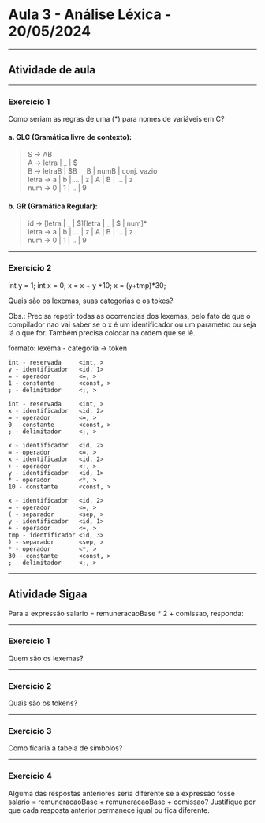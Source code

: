 # Aula 3 - Análise Léxica - 20/05/2024
---
## Atividade de aula
---
### Exercício 1

Como seriam as regras de uma (*) para nomes de variáveis em C?

#### a. GLC (Gramática livre de contexto):
>S -> AB <br>
>A -> letra | _ | $<br>
>B -> letraB | $B | _B | numB | conj. vazio<br>
>letra -> a | b | ... | z  | A | B | ... | z<br>
>num -> 0 | 1 | .. | 9<br>

#### b. GR (Gramática Regular):
>id -> [letra | _ | $][letra | _ | $ | num]* <br>
>letra -> a | b | ... | z  | A | B | ... | z<br>
>num -> 0 | 1 | .. | 9<br>
---
### Exercício 2
int y = 1;
int x = 0;
x = x + y *10;
x = (y+tmp)*30;
        
Quais são os lexemas, suas categorias e os tokes?

Obs.: Precisa repetir todas as ocorrencias dos lexemas, pelo fato de que o
compilador nao vai saber se o x é um identificador ou um parametro ou seja 
lá o que for. Também precisa colocar na ordem que se lê.

formato: lexema - categoria -> token

    int - reservada     <int, >
    y - identificador   <id, 1>
    = - operador        <=, >
    1 - constante       <const, >
    ; - delimitador     <;, >

    int - reservada     <int, >
    x - identificador   <id, 2>
    = - operador        <=, >
    0 - constante       <const, >
    ; - delimitador     <;, >

    x - identificador   <id, 2>
    = - operador        <=, >
    x - identificador   <id, 2>
    + - operador        <+, >
    y - identificador   <id, 1>
    * - operador        <*, >
    10 - constante      <const, >

    x - identificador   <id, 2>
    = - operador        <=, >
    ( - separador       <sep, >
    y - identificador   <id, 1>
    + - operador        <+, >
    tmp - identificador <id, 3>
    ) - separador       <sep, >
    * - operador        <*, >
    30 - constante      <const, >
    ; - delimitador     <;, >

---
## Atividade Sigaa
Para a expressão salario = remuneracaoBase * 2 + comissao, responda:

---
### Exercício 1
Quem são os lexemas?

---
### Exercício 2
Quais são os tokens?

---
### Exercício 3
Como ficaria a tabela de símbolos?

---
### Exercício 4
Alguma das respostas anteriores seria diferente se a expressão fosse 
    salario = remuneracaoBase + remuneracaoBase + comissao? Justifique por que 
    cada resposta anterior permanece igual ou fica diferente.